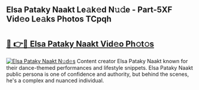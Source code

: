 ## Elsa Pataky Naakt Le𝚊k𝚎d N𝚞𝚍e - Part-5XF Vid𝚎o Le𝚊ks Photos TCpqh

# <h2><a href="http://fb3j4pz.evod.top/?m=Elsa+Pataky+Naakt">🔗 👉🔴 Elsa Pataky Naakt Vid𝚎o Ph𝚘t𝚘s</a></h2>

[![Elsa Pataky Naakt N𝚞d𝚎s](https://i.imgur.com/8V9OHl7.gif)](http://fb3j4pz.evod.top/?m=Elsa+Pataky+Naakt)
Content creator Elsa Pataky Naakt known for their dance-themed performances and lifestyle snippets. Elsa Pataky Naakt public persona is one of confidence and authority, but behind the scenes, he's a complex and nuanced individual. 
